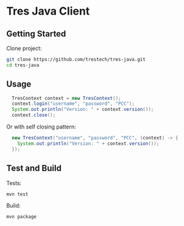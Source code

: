 # Tres Java Client

## Getting Started

Clone project:

```bash
git clone https://github.com/trestech/tres-java.git
cd tres-java
```

## Usage

```java
  TresContext context = new TresContext();
  context.login("username", "password", "PCC");
  System.out.println("Version: " + context.version());
  context.close();
```

Or with self closing pattern:

```java
  new TresContext("username", "password", "PCC", (context) -> {
    System.out.println("Version: " + context.version());
  });
```

## Test and Build

Tests:

```bash
mvn test
```

Build:

```bash
mvn package
```

